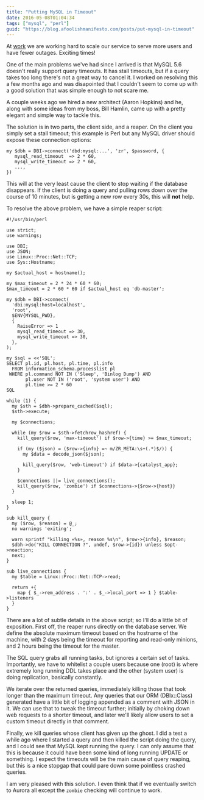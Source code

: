 ```yaml
---
title: "Putting MySQL in Timeout"
date: 2016-05-08T01:04:34
tags: ["mysql", "perl"]
guid: "https://blog.afoolishmanifesto.com/posts/put-mysql-in-timeout"
---
```

At [work](https://www.ziprecruiter.com) we are working hard to scale our service to serve more users and have
fewer outages.  Exciting times!

One of the main problems we've had since I arrived is that MySQL 5.6 doesn't
really support query timeouts.  It has stall timeouts, but if a query takes too
long there's not a great way to cancel it.  I worked on resolving this a few
months ago and was disapointed that I couldn't seem to come up with a good
solution that was simple enough to not scare me.

A couple weeks ago we hired a new architect (Aaron Hopkins) and he, along with
some ideas from my boss, Bill Hamlin, came up with a pretty elegant and simple
way to tackle this.

The solution is in two parts, the client side, and a reaper.  On the client you
simply set a stall timeout; this example is Perl but any MySQL driver should
expose these connection options:

```
my $dbh = DBI->connect('dbd:mysql:...', 'zr', $password, {
   mysql_read_timeout  => 2 * 60,
   mysql_write_timeout => 2 * 60,
   ...,
})
```

This will at the very least cause the client to stop waiting if the database
disappears.  If the client is doing a query and pulling rows down over the
course of 10 minutes, but is getting a new row every 30s, this will **not**
help.

To resolve the above problem, we have a simple reaper script:

```
#!/usr/bin/perl

use strict;
use warnings;

use DBI;
use JSON;
use Linux::Proc::Net::TCP;
use Sys::Hostname;

my $actual_host = hostname();

my $max_timeout = 2 * 24 * 60 * 60;
$max_timeout = 2 * 60 * 60 if $actual_host eq 'db-master';

my $dbh = DBI->connect(
  'dbi:mysql:host=localhost',
  'root',
  $ENV{MYSQL_PWD},
  {
    RaiseError => 1
    mysql_read_timeout => 30,
    mysql_write_timeout => 30,
  },
);

my $sql = <<'SQL';
SELECT pl.id, pl.host, pl.time, pl.info
  FROM information_schema.processlist pl
 WHERE pl.command NOT IN ('Sleep', 'Binlog Dump') AND
       pl.user NOT IN ('root', 'system user') AND
       pl.time >= 2 * 60
SQL

while (1) {
  my $sth = $dbh->prepare_cached($sql);
  $sth->execute;

  my $connections;

  while (my $row = $sth->fetchrow_hashref) {
    kill_query($row, 'max-timeout') if $row->{time} >= $max_timeout;

    if (my ($json) = ($row->{info} =~ m/ZR_META:\s+(.*)$/)) {
      my $data = decode_json($json);

      kill_query($row, 'web-timeout') if $data->{catalyst_app};
    }

    $connections ||= live_connections();
    kill_query($row, 'zombie') if $connections->{$row->{host}}
  }

  sleep 1;
}

sub kill_query {
  my ($row, $reason) = @_;
  no warnings 'exiting';

  warn sprintf "killing «%s», reason %s\n", $row->{info}, $reason;
  $dbh->do("KILL CONNECTION ?", undef, $row->{id}) unless $opt->noaction;
  next;
}

sub live_connections {
  my $table = Linux::Proc::Net::TCP->read;

  return +{
    map { $_->rem_address . ':' . $_->local_port => 1 } $table->listeners
  }
}
```

There are a lot of subtle details in the above script; so I'll do a little bit
of exposition.  First off, the reaper runs directly on the database server.
We define the absolute maximum timeout based on the hostname of the machine,
with 2 days being the timeout for reporting and read-only minions, and 2 hours
being the timeout for the master.

The SQL query grabs all running tasks, but ignores a certain set of tasks.
Importantly, we have to whitelist a couple users because one (root) is where
extremely long running DDL takes place and the other (system user) is doing
replication, basically constantly.

We iterate over the returned queries, immediately killing those that took longer
than the maximum timeout.  Any queries that our ORM (DBIx::Class) generated have
a little bit of logging appended as a comment with JSON in it.  We can use that
to tweak the timeout further; initially by choking down web requests to a
shorter timeout, and later we'll likely allow users to set a custom timeout
directly in that comment.

Finally, we kill queries whose client has given up the ghost.  I did a test a
while ago where I started a query and then killed the script doing the query,
and I could see that MySQL kept running the query.  I can only assume that this
is because it could have been some kind of long running UPDATE or something.  I
expect the timeouts will be the main cause of query reaping, but this is a nice
stopgap that could pare down some pointless crashed queries.

I am very pleased with this solution.  I even think that if we eventually switch
to Aurora all except the `zombie` checking will continue to work.
